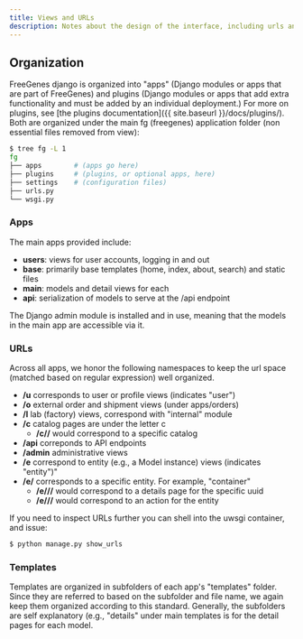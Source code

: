 ```yaml
---
title: Views and URLs
description: Notes about the design of the interface, including urls and views.
---
```


## Organization

FreeGenes django is organized into "apps" (Django modules or apps that are
part of FreeGenes) and plugins (Django modules or apps that add extra functionality
and must be added by an individual deployment.) For more on plugins, see [the plugins documentation]({{ site.baseurl }}/docs/plugins/). Both are organized under the main fg (freegenes) application folder (non
essential files removed from view):

```bash
$ tree fg -L 1
fg
├── apps        # (apps go here) 
├── plugins     # (plugins, or optional apps, here)
├── settings    # (configuration files)
├── urls.py 
└── wsgi.py
```

### Apps

The main apps provided include:

 - **users**: views for user accounts, logging in and out
 - **base**: primarily base templates (home, index, about, search) and static files
 - **main**: models and detail views for each
 - **api**: serialization of models to serve at the /api endpoint

The Django admin module is installed and in use, meaning that the models in the main
app are accessible via it.


### URLs

Across all apps, we honor the following namespaces to keep the url space (matched
based on regular expression) well organized.

 - **/u** corresponds to user or profile views (indicates "user")
 - **/o** external order and shipment views (under apps/orders)
 - **/l** lab (factory) views, correspond with "internal" module
 - **/c** catalog pages are under the letter c
   - **/c/<type>/** would correspond to a specific catalog
 - **/api** correponds to API endpoints
 - **/admin** administrative views
 - **/e** correspond to entity (e.g., a Model instance) views (indicates "entity")"
 - **/e/<type>** corresponds to a specific entity. For example, "container"
   - **/e/<type>/<uuid>/** would correspond to a details page for the specific uuid
   - **/e/<type>/<uuid>/<action>** would correspond to an action for the entity


If you need to inspect URLs further you can shell into the uwsgi container, and issue:

```bash
$ python manage.py show_urls
```

### Templates

Templates are organized in subfolders of each app's "templates" folder. Since they
are referred to based on the subfolder and file name, we again keep them organized
according to this standard. Generally, the subfolders are self explanatory (e.g.,
"details" under main templates is for the detail pages for each model.
